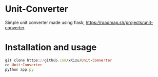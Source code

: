 # Unit-Converter

Simple unit converter made using flask, https://roadmap.sh/projects/unit-converter

# Installation and usage

```ruby
git clone https://github.com/xKizu/Unit-Converter
cd Unit-Converter
python app.py
```
